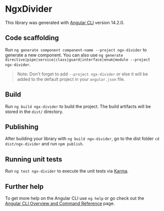 # NgxDivider

This library was generated with [Angular CLI](https://github.com/angular/angular-cli) version 14.2.0.

## Code scaffolding

Run `ng generate component component-name --project ngx-divider` to generate a new component. You can also use `ng generate directive|pipe|service|class|guard|interface|enum|module --project ngx-divider`.
> Note: Don't forget to add `--project ngx-divider` or else it will be added to the default project in your `angular.json` file. 

## Build

Run `ng build ngx-divider` to build the project. The build artifacts will be stored in the `dist/` directory.

## Publishing

After building your library with `ng build ngx-divider`, go to the dist folder `cd dist/ngx-divider` and run `npm publish`.

## Running unit tests

Run `ng test ngx-divider` to execute the unit tests via [Karma](https://karma-runner.github.io).

## Further help

To get more help on the Angular CLI use `ng help` or go check out the [Angular CLI Overview and Command Reference](https://angular.io/cli) page.
